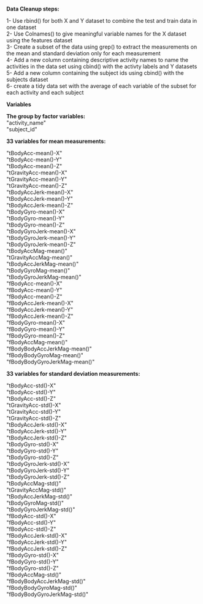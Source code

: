 **Data Cleanup steps:**

1- Use rbind() for both X and Y dataset to combine the test and train data in one dataset  
2- Use Colnames() to give meaningful variable names for the X dataset using the features dataset  
3- Create a subset of the data using grep() to extract  the measurements on the mean and standard deviation only for each measurement  
4- Add a new column containing descriptive activity names to name the activities in the data set using cbind() with the activty labels and Y datasets  
5- Add a new column containing the subject ids using cbind() with the subjects dataset  
6- create a tidy data set with the average of each variable of the subset for each activity and each subject  

**Variables**    

**The group by factor variables:**    
"activity_name"  
"subject_id"                      
 
**33 variables for mean measurements:**
 
"tBodyAcc-mean()-X"              
"tBodyAcc-mean()-Y"  
"tBodyAcc-mean()-Z"               
"tGravityAcc-mean()-X"           
"tGravityAcc-mean()-Y"            
"tGravityAcc-mean()-Z"            
"tBodyAccJerk-mean()-X"          
"tBodyAccJerk-mean()-Y"           
"tBodyAccJerk-mean()-Z"           
"tBodyGyro-mean()-X"             
"tBodyGyro-mean()-Y"              
"tBodyGyro-mean()-Z"              
"tBodyGyroJerk-mean()-X"         
"tBodyGyroJerk-mean()-Y"          
"tBodyGyroJerk-mean()-Z"          
"tBodyAccMag-mean()"             
"tGravityAccMag-mean()"           
"tBodyAccJerkMag-mean()"          
"tBodyGyroMag-mean()"            
"tBodyGyroJerkMag-mean()"         
"fBodyAcc-mean()-X"               
"fBodyAcc-mean()-Y"              
"fBodyAcc-mean()-Z"               
"fBodyAccJerk-mean()-X"           
"fBodyAccJerk-mean()-Y"          
"fBodyAccJerk-mean()-Z"           
"fBodyGyro-mean()-X"              
"fBodyGyro-mean()-Y"             
"fBodyGyro-mean()-Z"              
"fBodyAccMag-mean()"              
"fBodyBodyAccJerkMag-mean()"      
"fBodyBodyGyroMag-mean()"        
"fBodyBodyGyroJerkMag-mean()"     

**33 variables for standard deviation measurements:**

"tBodyAcc-std()-X"                
"tBodyAcc-std()-Y"                
"tBodyAcc-std()-Z"               
"tGravityAcc-std()-X"             
"tGravityAcc-std()-Y"             
"tGravityAcc-std()-Z"            
"tBodyAccJerk-std()-X"            
"tBodyAccJerk-std()-Y"            
"tBodyAccJerk-std()-Z"           
"tBodyGyro-std()-X"               
"tBodyGyro-std()-Y"               
"tBodyGyro-std()-Z"              
"tBodyGyroJerk-std()-X"           
"tBodyGyroJerk-std()-Y"           
"tBodyGyroJerk-std()-Z"          
"tBodyAccMag-std()"               
"tGravityAccMag-std()"            
"tBodyAccJerkMag-std()"          
"tBodyGyroMag-std()"              
"tBodyGyroJerkMag-std()"          
"fBodyAcc-std()-X"               
"fBodyAcc-std()-Y"                
"fBodyAcc-std()-Z"                
"fBodyAccJerk-std()-X"           
"fBodyAccJerk-std()-Y"            
"fBodyAccJerk-std()-Z"            
"fBodyGyro-std()-X"              
"fBodyGyro-std()-Y"               
"fBodyGyro-std()-Z"               
"fBodyAccMag-std()"              
"fBodyBodyAccJerkMag-std()"       
"fBodyBodyGyroMag-std()"          
"fBodyBodyGyroJerkMag-std()"     